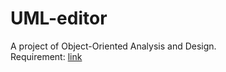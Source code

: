 # UML-editor
A project of Object-Oriented Analysis and Design.  
Requirement: [link](https://github.com/slashpot/UML-editor/blob/master/UML%20editor%20%20requirement%20-%20use%20case%20format%20in%20English.pdf)
